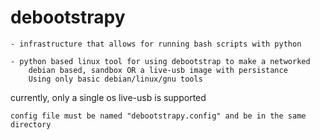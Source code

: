 # debootstrapy
	- infrastructure that allows for running bash scripts with python
 
	- python based linux tool for using debootstrap to make a networked
		debian based, sandbox OR a live-usb image with persistance
		Using only basic debian/linux/gnu tools
	
  currently, only a single os live-usb is supported
	
	config file must be named "debootstrapy.config" and be in the same directory

